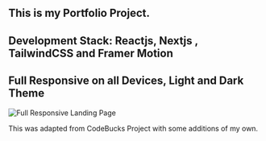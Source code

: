 ## This is my Portfolio Project.
## Development Stack: Reactjs, Nextjs , TailwindCSS and Framer Motion
## Full Responsive on all Devices, Light and Dark Theme

![Full Responsive Landing Page](https://github.com/cjpanda/MyPortfolio/assets/107156444/ba55f0a7-9922-4c3e-bbbd-fc405837432a)





This was adapted from CodeBucks Project with some additions of my own. 
